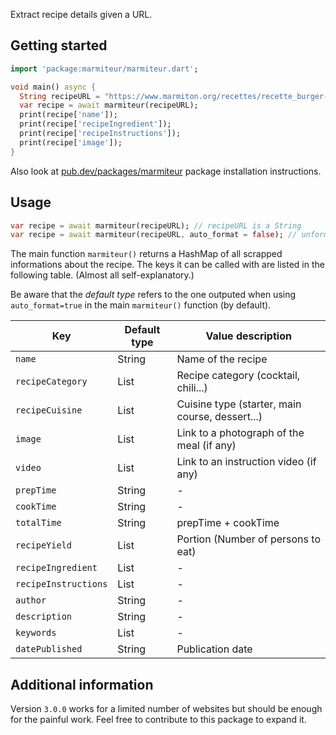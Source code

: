 <!-- 
This README describes the package. If you publish this package to pub.dev,
this README's contents appear on the landing page for your package.

For information about how to write a good package README, see the guide for
[writing package pages](https://dart.dev/guides/libraries/writing-package-pages). 

For general information about developing packages, see the Dart guide for
[creating packages](https://dart.dev/guides/libraries/create-library-packages)
and the Flutter guide for
[developing packages and plugins](https://flutter.dev/developing-packages). 
-->

Extract recipe details given a URL.

## Getting started

```dart
import 'package:marmiteur/marmiteur.dart';

void main() async {
  String recipeURL = "https://www.marmiton.org/recettes/recette_burger-d-avocat_345742.aspx";
  var recipe = await marmiteur(recipeURL);
  print(recipe['name']);
  print(recipe['recipeIngredient']);
  print(recipe['recipeInstructions']);
  print(recipe['image']);
}
```
Also look at [pub.dev/packages/marmiteur](https://pub.dev/packages/marmiteur/install) package installation instructions.

## Usage

```dart
var recipe = await marmiteur(recipeURL); // recipeURL is a String
var recipe = await marmiteur(recipeURL, auto_format = false); // unformated output
```

The main function `marmiteur()` returns a HashMap of all scrapped informations about the recipe. The keys it can be called with are listed in the following table. (Almost all self-explanatory.)

Be aware that the *default type* refers to the one outputed when using `auto_format=true` in the main `marmiteur()` function (by default).

| Key                 | Default type  | Value description                                 |
|---------------------|---------------|---------------------------------------------------|
| `name`              | String        | Name of the recipe                                |
| `recipeCategory`    | List<String>  | Recipe category (cocktail, chili...)              |
| `recipeCuisine`     | List<String>  | Cuisine type (starter, main course, dessert...)   |
| `image`             | List<String>  | Link to a photograph of the meal (if any)         |
| `video`             | List<String>  | Link to an instruction video (if any)             |
| `prepTime`          | String        | -                                                 |
| `cookTime`          | String        | -                                                 |
| `totalTime`         | String        | prepTime + cookTime                               |
| `recipeYield`       | List<String>  | Portion (Number of persons to eat)                |
| `recipeIngredient`  | List<String>  | -                                                 |
| `recipeInstructions`| List<String>  | -                                                 |
| `author`            | String        | -                                                 |
| `description`       | String        | -                                                 |
| `keywords`          | List<String>  | -                                                 |
| `datePublished`     | String        | Publication date                                  |

## Additional information

Version `3.0.0` works for a limited number of websites but should be enough for the painful work.
Feel free to contribute to this package to expand it.
